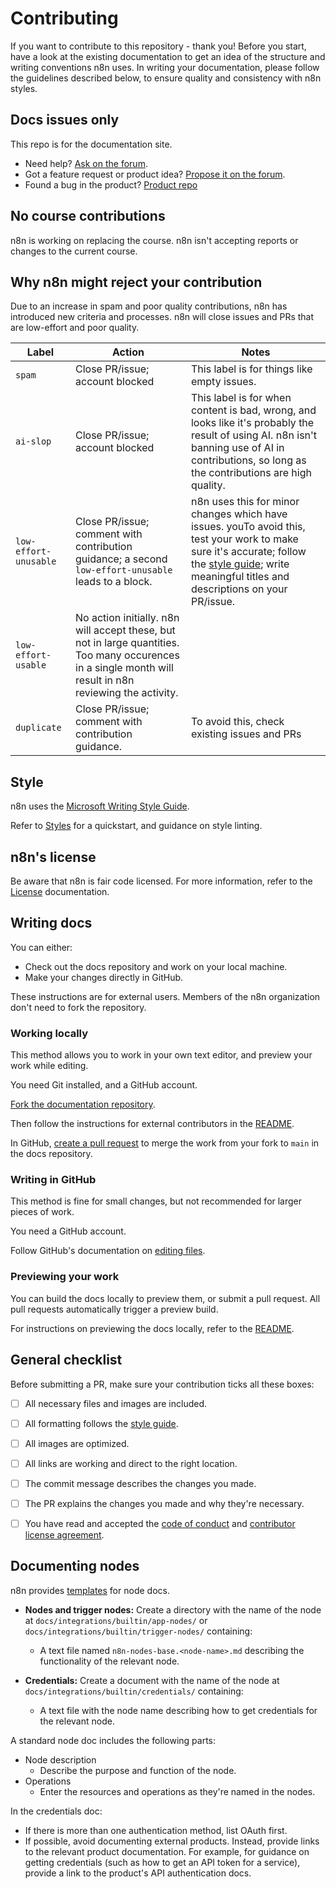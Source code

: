 # Contributing

If you want to contribute to this repository - thank you! Before you start, have a look at the existing documentation to get an idea of the structure and writing conventions n8n uses. In writing your documentation, please follow the guidelines described below, to ensure quality and consistency with n8n styles.

## Docs issues only

This repo is for the documentation site.

- Need help? [Ask on the forum](https://community.n8n.io/c/questions/12).
- Got a feature request or product idea? [Propose it on the forum](https://community.n8n.io/c/feature-requests/5).
- Found a bug in the product? [Product repo](https://github.com/n8n-io/n8n)

## No course contributions

n8n is working on replacing the course. n8n isn't accepting reports or changes to the current course.

## Why n8n might reject your contribution

Due to an increase in spam and poor quality contributions, n8n has introduced new criteria and processes. n8n will close issues and PRs that are low-effort and poor quality.

| Label | Action | Notes |
| ----- | ------ | ----- |
| `spam` | Close PR/issue; account blocked | This label is for things like empty issues. |
| `ai-slop` |	Close PR/issue; account blocked | This label is for when content is bad, wrong, and looks like it's probably the result of using AI. n8n isn't banning use of AI in contributions, so long as the contributions are high quality. |
| `low-effort-unusable` |	Close PR/issue; comment with contribution guidance; a second `low-effort-unusable` leads to a block. | n8n uses this for minor changes which have issues. youTo avoid this, test your work to make sure it's accurate; follow the [style guide](https://github.com/n8n-io/n8n-docs/wiki/Styles); write meaningful titles and descriptions on your PR/issue. |
| `low-effort-usable` |	No action initially. n8n will accept these, but not in large quantities. Too many occurences in a single month will result in n8n reviewing the activity. |
| `duplicate` |	Close PR/issue; comment with contribution guidance. | To avoid this, check existing issues and PRs |


## Style

n8n uses the [Microsoft Writing Style Guide](https://docs.microsoft.com/en-us/style-guide/welcome/).

Refer to [Styles](https://github.com/n8n-io/n8n-docs/wiki/Styles/) for a quickstart, and guidance on style linting.

## n8n's license

Be aware that n8n is fair code licensed. For more information, refer to the [License](https://docs.n8n.io/reference/license/) documentation.

## Writing docs

You can either:

* Check out the docs repository and work on your local machine.
* Make your changes directly in GitHub.

These instructions are for external users. Members of the n8n organization don't need to fork the repository.

### Working locally

This method allows you to work in your own text editor, and preview your work while editing.

You need Git installed, and a GitHub account.

[Fork the documentation repository](https://docs.github.com/en/get-started/quickstart/fork-a-repo).

Then follow the instructions for external contributors in the [README](https://github.com/n8n-io/n8n-docs?tab=readme-ov-file#steps).

In GitHub, [create a pull request](https://docs.github.com/en/pull-requests/collaborating-with-pull-requests/proposing-changes-to-your-work-with-pull-requests/creating-a-pull-request-from-a-fork) to merge the work from your fork to `main` in the docs repository.

### Writing in GitHub

This method is fine for small changes, but not recommended for larger pieces of work.

You need a GitHub account.

Follow GitHub's documentation on [editing files](https://docs.github.com/en/repositories/working-with-files/managing-files/editing-files).

### Previewing your work

You can build the docs locally to preview them, or submit a pull request. All pull requests automatically trigger a preview build.

For instructions on previewing the docs locally, refer to the [README](https://github.com/n8n-io/n8n-docs/blob/main/README.md).

## General checklist

Before submitting a PR, make sure your contribution ticks all these boxes:

- [ ] All necessary files and images are included.
- [ ] All formatting follows the [style guide](https://github.com/n8n-io/n8n-docs/wiki/Styles).
- [ ] All images are optimized.
- [ ] All links are working and direct to the right location.
- [ ] The commit message describes the changes you made.
- [ ] The PR explains the changes you made and why they're necessary.
- [ ] You have read and accepted the [code of conduct](https://github.com/n8n-io/n8n-docs/blob/master/CODE_OF_CONDUCT.md) and [contributor license agreement](https://github.com/n8n-io/n8n-docs/blob/master/CONTRIBUTOR_LICENSE_AGREEMENT.md).


## Documenting nodes

n8n provides [templates](https://github.com/n8n-io/n8n-docs/tree/main/document-templates) for node docs.

* **Nodes and trigger nodes:** Create a directory with the name of the node at `docs/integrations/builtin/app-nodes/` or `docs/integrations/builtin/trigger-nodes/` containing:

  - A text file named `n8n-nodes-base.<node-name>.md` describing the functionality of the relevant node.

* **Credentials:** Create a document with the name of the node at `docs/integrations/builtin/credentials/` containing:
  - A text file with the node name describing how to get credentials for the relevant node.

A standard node doc includes the following parts:

* Node description
  - Describe the purpose and function of the node.
* Operations
  - Enter the resources and operations as they're named in the nodes.

In the credentials doc:

* If there is more than one authentication method, list OAuth first.
* If possible, avoid documenting external products. Instead, provide links to the relevant product documentation. For example, for guidance on getting credentials (such as how to get an API token for a service), provide a link to the product's API authentication docs. 
